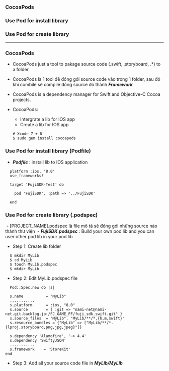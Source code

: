 ### CocoaPods
### Use Pod for install library
### Use Pod for create library


------------------

### CocoaPods
- CocoaPods just a tool to pakage source code (.swift, .storyboard, .*) to a folder
- CocoaPods là 1 tool để đóng gói source code vào trong 1 folder, sau đó khi combile sẽ compile đống source đó thành ***Framework***
- CocoaPods is a dependency manager for Swift and Objective-C Cocoa projects.
- CocoaPods:
  - Intergrate a lib for IOS app
  - Create a lib for IOS app

  ```
  # Xcode 7 + 8
  $ sudo gem install cocoapods
  ```
### Use Pod for install library (Podfile)
  - ***Podfile*** : install lib to IOS application 
  
  ```
    platform :ios, '8.0'
    use_frameworks!

    target 'FujiSDK-Test' do

      pod 'FujiSDK', :path => '../FujiSDK'

    end
  ```

### Use Pod for create library (.podspec)
  - [PROJECT_NAME].podspec là file mô tả sẽ đóng gói những source nào thành thư viện
  - ***FujiSDK.podspec*** : Build your own pod lib and you can user other pod lib in your pod lib
  
  - Step 1: Create lib folder
  ```
    $ mkdir MyLib
    $ cd MyLib
    $ touch MyLib.podspec
    $ mkdir MyLib
  ```
  
  - Step 2: Edit MyLib.podspec file
  ```
    Pod::Spec.new do |s|

    s.name          = "MyLib"
    ...........
    s.platform      = :ios, "8.0"
    s.source        = { :git => "nami-net@nami-net.git.backlog.jp:/FJ_GAME_PF/fuji_sdk_swift.git" }
    s.source_files  = "MyLib", "MyLib/**/*.{h,m,swift}"
    s.resource_bundles = {"MyLib" => ["MyLib/**/*.{lproj,storyboard,png,jpg,jpeg}"]}

    s.dependency 'Alamofire', '~> 4.4'
    s.dependency 'SwiftyJSON'
    ...........
    s.framework    = 'StoreKit'
  end
  ```
  
  - Step 3: Add all your source code file in ***MyLib/MyLib***
